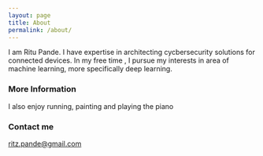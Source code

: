 ```yaml
---
layout: page
title: About
permalink: /about/
---
```


I am Ritu Pande. I have expertise in architecting cycbersecurity solutions for connected devices. In my free time , I pursue my interests in area of machine learning, more specifically deep learning. 

### More Information

I also enjoy running, painting and playing the piano 

### Contact me

[ritz.pande@gmail.com](mailto:ritz.pande@gmail.com)
